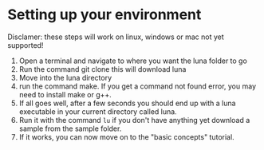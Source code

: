# Setting up your environment
Disclamer: these steps will work on linux, windows or mac not yet supported!

1. Open a terminal and navigate to where you want the luna folder to go
2. Run the command git clone this will download luna
3. Move into the luna directory
4. run the command make. If you get a command not found error, you may need to install make or g++.
5. If all goes well, after a few seconds you should end up with a luna executable in your current directory called luna.
6. Run it with the command ```lu``` if you don't have anything yet download a sample from the sample folder.
7. If it works, you can now move on to the "basic concepts" tutorial.
